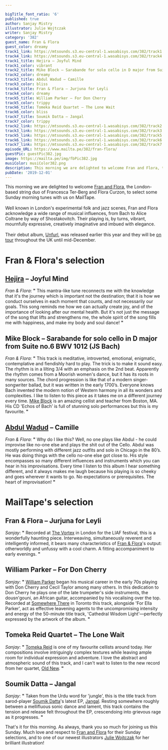```yaml
---

bigTitle_font_ratio: '6'
published: true
author: Sanjay Mistry
illustrator: Julie Wojtczak
writer: Sanjay Mistry
category: '382'
guest_name: Fran & Flora
guest_color: dreamy
track1_link: https://mtsounds.s3.eu-central-1.wasabisys.com/382/track1.mp3
track4_link: https://mtsounds.s3.eu-central-1.wasabisys.com/382/track4.mp3
track1_title: Hejira – Joyful Mind
track1_color: vibrant
track2_title: Mike Block – Sarabande for solo cello in D major from Suite no.6 BWV 1012 (JS Bach)
track2_color: dreamy
track3_title: Abdul Wadud – Camille
track3_color: bliss
track4_title: Fran & Flora – Jurjuna for Leyli
track4_color: dreamy
track5_title: William Parker – For Don Cherry
track5_color: trippy
track6_title: Tomeka Reid Quartet – The Lone Wait
track6_color: bliss
track7_title: Soumik Datta – Jangal
track7_color: trippy
track2_link: https://mtsounds.s3.eu-central-1.wasabisys.com/382/track2.mp3
track3_link: https://mtsounds.s3.eu-central-1.wasabisys.com/382/track3.mp3
track5_link: https://mtsounds.s3.eu-central-1.wasabisys.com/382/track5.mp3
track6_link: https://mtsounds.s3.eu-central-1.wasabisys.com/382/track6.mp3
track7_link: https://mtsounds.s3.eu-central-1.wasabisys.com/382/track7.mp3
episode_URL: https://www.mailta.pe/382/fran-flora/
guestPic: guestPic382.jpg
image: https://mailta.pe/img/fbPic382.jpg
musiColor: musiColor382.png
description: This morning we are delighted to welcome Fran and Flora, the London-based string duo of Francesca Ter-Berg and Flora Curzon, to select some Sunday morning tunes with us on MailTape.
pubDate: '2019-12-01'
---
```

This morning we are delighted to welcome [Fran and Flora](https://www.franandflora.com/), the London-based string duo of Francesca Ter-Berg and Flora Curzon, to select some Sunday morning tunes with us on MailTape.
<br><br>
Well known in London's experimental folk and jazz scenes, Fran and Flora acknowledge a wide range of musical influences, from Bach to Alice Coltrane by way of Shostakovitch. Their playing is, by turns, vibrant, mournfully expressive, creatively imaginative and imbued with elegance.
<br><br>
Their debut album, [Unfurl](https://www.franandflora.com/unfurl.html), was released earlier this year and they will be [on tour](https://www.franandflora.com/live.html) throughout the UK until mid-December.


# Fran & Flora's selection

## [Hejira](http://hejira.info/) – Joyful Mind
_Fran & Flora_: **"** This mantra-like tune reconnects me with the knowledge that it's the journey which is important not the destination; that it is how we conduct ourselves in each moment that counts, and not necessarily our goals. This song reminds me how we can actually create joy, and of the importance of looking after our mental health. But it's not just the message of the song that lifts and strengthens me, the whole spirit of the song fills me with happiness, and make my body and soul dance! **"** 

## Mike Block – Sarabande for solo cello in D major from Suite no.6 BWV 1012 (JS Bach)
_Fran & Flora_: **"** This track is meditative, introverted, emotional, enigmatic, contemplative and fiendishly hard to play. The trick is to make it sound easy. The rhythm is in a lilting 3/4 with an emphasis on the 2nd beat. Apparently the rhythm comes from a Moorish women's dance, but it has its roots in many sources. The chord progression is like that of a modern singer-songwriter ballad, but it was written in the early 1700’s. Everyone knows Bach invented the modern notion of Western harmony in all its wonders and complexities. I like to listen to this piece as it takes me on a different journey every time. [Mike Block](https://www.mikeblockmusic.com/) is an amazing cellist and teacher from Boston, MA. His CD 'Echos of Bach’ is full of stunning solo performances but this is my favourite. **"** 

## [Abdul Wadud](https://en.wikipedia.org/wiki/Abdul_Wadud_(musician)) – Camille
_Fran & Flora_: **"** Why do I like this? Well, no one plays like Abdul - he could improvise like no-one else and plays the shit out of the Cello. Abdul was mostly performing with different jazz outfits and solo in Chicago in the 80’s. He was doing things with the cello no-one else got close to. His style encompasses so many different influences and instruments which you can hear in his improvisations. Every time I listen to this album I hear something different, and it always makes me laugh because his playing is so cheeky and goes wherever it wants to go. No expectations or prerequisites. The heart of improvisation! **"** 


# MailTape's selection

## Fran & Flora – Jurjuna for Leyli
_Sanjay_: **"** Recorded at [The Vortex](http://www.vortexjazz.co.uk/) in London for the LIAF festival, this is a wonderfully haunting piece. Interweaving, simultaneously reverent and intelligently informed, it bears many characteristics of [Fran & Flora](https://www.franandflora.com/)'s output: otherworldly and unfussy with a cool charm. A fitting accompaniment to early evenings. **"** 

## William Parker – For Don Cherry
_Sanjay_: **"** [William Parker](https://www.williamparker.net/) began his musical career in the early 70s playing with Don Cherry and Cecil Taylor among many others. In this dedication to Don Cherry he plays one of the late trumpeter's side instruments, the dousn'gouni, an African guitar, accompanied by his vocalising over the top. Recorded at [Somewhere There](http://somewherethere.org/) in Toronto this track, alongside 'For Ella Parker', act as effective leavening agents to the uncompromising intensity and energy of the 50-minute title track, 'Cathedral Wisdom Light'—perfectly expressed by the artwork of the album. **"** 

## Tomeka Reid Quartet – The Lone Wait
_Sanjay_: **"** [Tomeka Reid](https://www.tomekareid.net/) is one of my favourite cellists around today. Her compositions involve intriguingly complex textures while leaving ample room for individual expression and adventure. I love the abstract and atmospheric sound of this track, and I can't wait to listen to the new record from her quartet, [Old New](https://cuneiformrecords.bandcamp.com/album/old-new). **"** 

## Soumik Datta – Jangal
_Sanjay_: **"** Taken from the Urdu word for 'jungle', this is the title track from sarod-player [Soumik Datta](https://www.soumikdatta.com/)'s latest EP, [Jangal](https://www.soumikdatta.com/music/jangal). Resting somewhere roughly between a mellifluous sonic dance and lament, this track contains the tension and release felt throughout the EP, crescendoing into grievous rage as it progresses. **"** 


 That's it for this morning. As always, thank you so much for joining us this Sunday. Much love and respect to [Fran and Flora](https://www.franandflora.com/) for their Sunday selections, and to one of our newest illustrators [Julie Wojtczak](https://www.instagram.com/julie_wo/) for her brilliant illustration!
